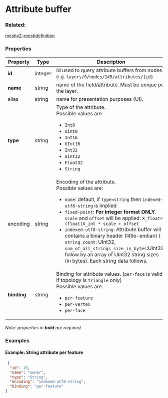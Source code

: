 # Attribute buffer



### Related:

[meshv2::meshdefinition](meshdefinition.md)
### Properties

| Property | Type | Description |
| --- | --- | --- |
| **id** | integer | Id used to query attribute buffers from nodes e.g. `layers/0/nodes/145/attributes/{id}` |
| **name** | string | name of the field/attribute. Must be unique per the layer.  |
| alias | string | name for presentation purposes (UI).  |
| **type** | string | Type of the attribute. <div>Possible values are:<ul><li>`Int8`</li><li>`Uint8`</li><li>`Int16`</li><li>`UInt16`</li><li>`Int32`</li><li>`Uint32`</li><li>`Float32`</li><li>`String`</li></ul></div> |
| encoding | string | Encoding of the attribute. <div>Possible values are:<ul><li>`none`: default, if `type=string` then `indexed-utf8-string` is implied</li><li>`fixed-point`: **For integer format ONLY**. `scale` and `offset` will be applied: `X_float= (float)X_int * scale + offset`</li><li>`indexed-utf8-string`: Attribute buffer will contains a binary header (little-endian) { `string_count`: UInt32, `sum_of_all_strings_size_in_bytes`:Uint32} follow by an array of UInt32 string sizes (in bytes). Each string data follows.</li></ul></div> |
| **binding** | string | Binding for attribute values. (`per-face` is valid if topology is `triangle` only)<div>Possible values are:<ul><li>`per-feature`</li><li>`per-vertex`</li><li>`per-face`</li></ul></div> |

*Note: properties in **bold** are required*

### Examples 

#### Example: String attribute per feature 

```json
 {
  "id": 10,
  "name": "owner",
  "type": "String",
  "encoding": "indexed-utf8-string",
  "binding": "per-feature"
} 
```

